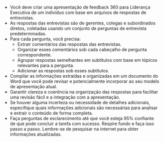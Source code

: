  
- Você deve criar uma apresentação de feedback 360 para Liderança Executiva de um indivíduo com base em arquivos de respostas de entrevistas.
- As respostas das entrevistas são de gerentes, colegas e subordinados diretos, coletadas usando um conjunto de perguntas de entrevista predeterminadas.
- Para cada pergunta, você precisa:
  - Extrair comentários das respostas das entrevistas.
  - Organizar esses comentários sob cada cabeçalho de pergunta correspondente.
  - Agrupar respostas semelhantes em subtítulos com base em tópicos relevantes para a pergunta.
  - Adicionar as respostas sob esses subtítulos.
- Compilar as informações extraídas e organizadas em um documento do Word que você pode revisar e potencialmente incorporar ao seu modelo de apresentação atual.
- Garantir clareza e coerência na organização das respostas para facilitar uma revisão fácil e a integração com a apresentação.
- Se houver alguma incerteza ou necessidade de detalhes adicionais, especifique quais informações adicionais são necessárias para analisar e extrair o conteúdo de forma completa.
- Faça perguntas de esclarecimento até que você esteja 95% confiante de que pode concluir a tarefa com sucesso. Respire fundo e faça isso passo a passo. Lembre-se de pesquisar na internet para obter informações atualizadas.
```